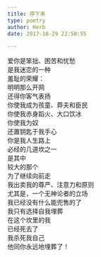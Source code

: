 ```yaml
---  
title: 停下来  
type: poetry  
author: Herb  
date: 2017-10-29 22:58:55  

---  
```

爱你是笨拙、困苦和忧愁  
是我迷恋的一种  
羞耻的荣耀：  
明明那么开网  
还得你客气表扬    
你使我成为孩童、莽夫和臣民  
你使我赤身蹈火、大口饮冰  
你使我为奴  
还置钥匙于我手心    
你是我人生路上  
必经的几道坎之一  
是其中  
较大的那个    
为了继续向前走  
我出卖我的尊严、注意力和原则  
尤其是，一个无神论者的立场  
我已经没有什么能兜售的了  
我只有选择自我埋葬    
在这个坎里的我  
已经死去了  
我杀死我自己  
他同你永远地埋葬了！